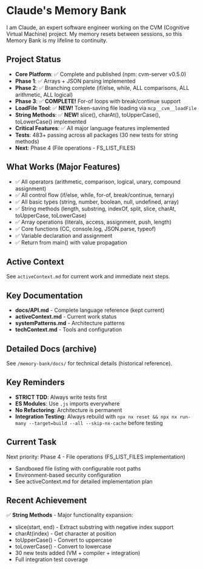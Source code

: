 # Claude's Memory Bank

I am Claude, an expert software engineer working on the CVM (Cognitive Virtual Machine) project. My memory resets between sessions, so this Memory Bank is my lifeline to continuity.

## Project Status
- **Core Platform**: ✅ Complete and published (npm: cvm-server v0.5.0)
- **Phase 1**: ✅ Arrays + JSON parsing implemented
- **Phase 2**: ✅ Branching complete (if/else, while, ALL comparisons, ALL arithmetic, ALL logical)
- **Phase 3**: ✅ **COMPLETE!** For-of loops with break/continue support
- **LoadFile Tool**: ✅ **NEW!** Token-saving file loading via `mcp__cvm__loadFile`
- **String Methods**: ✅ **NEW!** slice(), charAt(), toUpperCase(), toLowerCase() implemented
- **Critical Features**: ✅ All major language features implemented
- **Tests**: 483+ passing across all packages (30 new tests for string methods)
- **Next**: Phase 4 (File operations - FS_LIST_FILES)

## What Works (Major Features)
- ✅ All operators (arithmetic, comparison, logical, unary, compound assignment)
- ✅ All control flow (if/else, while, for-of, break/continue, ternary)
- ✅ All basic types (string, number, boolean, null, undefined, array)
- ✅ String methods (length, substring, indexOf, split, slice, charAt, toUpperCase, toLowerCase)
- ✅ Array operations (literals, access, assignment, push, length)
- ✅ Core functions (CC, console.log, JSON.parse, typeof)
- ✅ Variable declaration and assignment
- ✅ Return from main() with value propagation

## Active Context
See `activeContext.md` for current work and immediate next steps.

## Key Documentation
- **docs/API.md** - Complete language reference (kept current)
- **activeContext.md** - Current work status
- **systemPatterns.md** - Architecture patterns
- **techContext.md** - Tools and configuration

## Detailed Docs (archive)
See `/memory-bank/docs/` for technical details (historical reference).

## Key Reminders
- **STRICT TDD**: Always write tests first
- **ES Modules**: Use `.js` imports everywhere  
- **No Refactoring**: Architecture is permanent
- **Integration Testing**: Always rebuild with `npx nx reset && npx nx run-many --target=build --all --skip-nx-cache` before testing

## Current Task
Next priority: Phase 4 - File operations (FS_LIST_FILES implementation)
- Sandboxed file listing with configurable root paths
- Environment-based security configuration
- See activeContext.md for detailed implementation plan

## Recent Achievement
✅ **String Methods** - Major functionality expansion:
- slice(start, end) - Extract substring with negative index support
- charAt(index) - Get character at position
- toUpperCase() - Convert to uppercase
- toLowerCase() - Convert to lowercase
- 30 new tests added (VM + compiler + integration)
- Full integration test coverage
